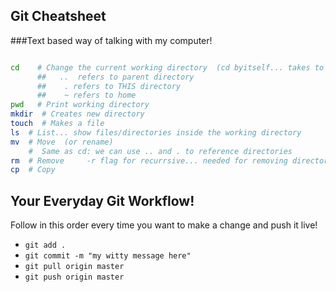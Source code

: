 ## Git Cheatsheet
###Text based way of talking with my computer!
```bash

cd    # Change the current working directory  (cd byitself... takes to home directory)
      ##   ..  refers to parent directory
      ##    . refers to THIS directory
      ##    ~ refers to home
pwd   # Print working directory
mkdir  # Creates new directory
touch  # Makes a file
ls  # List... show files/directories inside the working directory
mv  # Move  (or rename)
    #  Same as cd: we can use .. and . to reference directories
rm  # Remove     -r flag for recurrsive... needed for removing directories
cp  # Copy

```

## Your Everyday Git Workflow!
Follow in this order every time you want to make a change and push it live!
- `git add .`
- `git commit -m "my witty message here"`
- `git pull origin master`
- `git push origin master`
